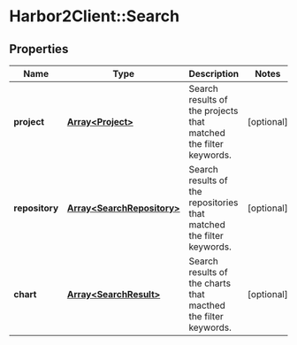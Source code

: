 # Harbor2Client::Search

## Properties
Name | Type | Description | Notes
------------ | ------------- | ------------- | -------------
**project** | [**Array&lt;Project&gt;**](Project.md) | Search results of the projects that matched the filter keywords. | [optional] 
**repository** | [**Array&lt;SearchRepository&gt;**](SearchRepository.md) | Search results of the repositories that matched the filter keywords. | [optional] 
**chart** | [**Array&lt;SearchResult&gt;**](SearchResult.md) | Search results of the charts that macthed the filter keywords. | [optional] 


